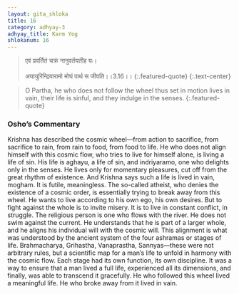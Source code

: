 ```yaml
---
layout: gita_shloka
title: 16
category: adhyay-3
adhyay_title: Karm Yog
shlokanum: 16
---
```


> एवं प्रवर्तितं चक्रं नानुवर्तयतीह यः।<br><br>अघायुरिन्द्रियारामो मोघं पार्थ स जीवति।।3.16।।
{:.featured-quote}
{:.text-center}

> O Partha, he who does not follow the wheel thus set in motion lives in vain, their life is sinful, and they indulge in the senses.
{:.featured-quote}

### Osho’s Commentary
Krishna has described the cosmic wheel—from action to sacrifice, from sacrifice to rain, from rain to food, from food to life. He who does not align himself with this cosmic flow, who tries to live for himself alone, is living a life of sin.
His life is aghayu, a life of sin, and indriyaramo, one who delights only in the senses. He lives only for momentary pleasures, cut off from the great rhythm of existence. And Krishna says such a life is lived in vain, mogham. It is futile, meaningless.
The so-called atheist, who denies the existence of a cosmic order, is essentially trying to break away from this wheel. He wants to live according to his own ego, his own desires. But to fight against the whole is to invite misery. It is to live in constant conflict, in struggle.
The religious person is one who flows with the river. He does not swim against the current. He understands that he is part of a larger whole, and he aligns his individual will with the cosmic will. This alignment is what was understood by the ancient system of the four ashramas or stages of life.
Brahmacharya, Grihastha, Vanaprastha, Sannyas—these were not arbitrary rules, but a scientific map for a man’s life to unfold in harmony with the cosmic flow. Each stage had its own function, its own discipline. It was a way to ensure that a man lived a full life, experienced all its dimensions, and finally, was able to transcend it gracefully. He who followed this wheel lived a meaningful life. He who broke away from it lived in vain.
